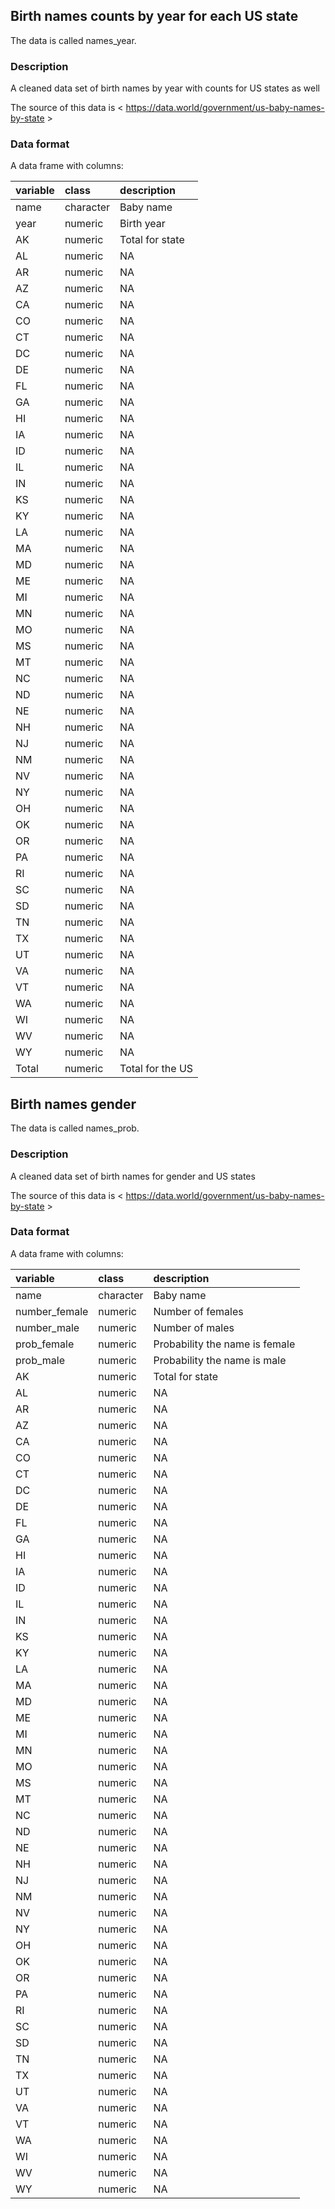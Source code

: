## Birth names counts by year for each US state

The data is called names_year.

### Description

A cleaned data set of birth names by year with counts for US states as well

The source of this data is < https://data.world/government/us-baby-names-by-state >

### Data format

A data frame with columns:

|variable |class     |description      |
|:--------|:---------|:----------------|
|name     |character |Baby name        |
|year     |numeric   |Birth year       |
|AK       |numeric   |Total for state  |
|AL       |numeric   |NA               |
|AR       |numeric   |NA               |
|AZ       |numeric   |NA               |
|CA       |numeric   |NA               |
|CO       |numeric   |NA               |
|CT       |numeric   |NA               |
|DC       |numeric   |NA               |
|DE       |numeric   |NA               |
|FL       |numeric   |NA               |
|GA       |numeric   |NA               |
|HI       |numeric   |NA               |
|IA       |numeric   |NA               |
|ID       |numeric   |NA               |
|IL       |numeric   |NA               |
|IN       |numeric   |NA               |
|KS       |numeric   |NA               |
|KY       |numeric   |NA               |
|LA       |numeric   |NA               |
|MA       |numeric   |NA               |
|MD       |numeric   |NA               |
|ME       |numeric   |NA               |
|MI       |numeric   |NA               |
|MN       |numeric   |NA               |
|MO       |numeric   |NA               |
|MS       |numeric   |NA               |
|MT       |numeric   |NA               |
|NC       |numeric   |NA               |
|ND       |numeric   |NA               |
|NE       |numeric   |NA               |
|NH       |numeric   |NA               |
|NJ       |numeric   |NA               |
|NM       |numeric   |NA               |
|NV       |numeric   |NA               |
|NY       |numeric   |NA               |
|OH       |numeric   |NA               |
|OK       |numeric   |NA               |
|OR       |numeric   |NA               |
|PA       |numeric   |NA               |
|RI       |numeric   |NA               |
|SC       |numeric   |NA               |
|SD       |numeric   |NA               |
|TN       |numeric   |NA               |
|TX       |numeric   |NA               |
|UT       |numeric   |NA               |
|VA       |numeric   |NA               |
|VT       |numeric   |NA               |
|WA       |numeric   |NA               |
|WI       |numeric   |NA               |
|WV       |numeric   |NA               |
|WY       |numeric   |NA               |
|Total    |numeric   |Total for the US |



## Birth names gender

The data is called names_prob.

### Description

A cleaned data set of birth names for gender and US states

The source of this data is < https://data.world/government/us-baby-names-by-state >

### Data format

A data frame with columns:

|variable      |class     |description                    |
|:-------------|:---------|:------------------------------|
|name          |character |Baby name                      |
|number_female |numeric   |Number of females              |
|number_male   |numeric   |Number of males                |
|prob_female   |numeric   |Probability the name is female |
|prob_male     |numeric   |Probability the name is male   |
|AK            |numeric   |Total for state                |
|AL            |numeric   |NA                             |
|AR            |numeric   |NA                             |
|AZ            |numeric   |NA                             |
|CA            |numeric   |NA                             |
|CO            |numeric   |NA                             |
|CT            |numeric   |NA                             |
|DC            |numeric   |NA                             |
|DE            |numeric   |NA                             |
|FL            |numeric   |NA                             |
|GA            |numeric   |NA                             |
|HI            |numeric   |NA                             |
|IA            |numeric   |NA                             |
|ID            |numeric   |NA                             |
|IL            |numeric   |NA                             |
|IN            |numeric   |NA                             |
|KS            |numeric   |NA                             |
|KY            |numeric   |NA                             |
|LA            |numeric   |NA                             |
|MA            |numeric   |NA                             |
|MD            |numeric   |NA                             |
|ME            |numeric   |NA                             |
|MI            |numeric   |NA                             |
|MN            |numeric   |NA                             |
|MO            |numeric   |NA                             |
|MS            |numeric   |NA                             |
|MT            |numeric   |NA                             |
|NC            |numeric   |NA                             |
|ND            |numeric   |NA                             |
|NE            |numeric   |NA                             |
|NH            |numeric   |NA                             |
|NJ            |numeric   |NA                             |
|NM            |numeric   |NA                             |
|NV            |numeric   |NA                             |
|NY            |numeric   |NA                             |
|OH            |numeric   |NA                             |
|OK            |numeric   |NA                             |
|OR            |numeric   |NA                             |
|PA            |numeric   |NA                             |
|RI            |numeric   |NA                             |
|SC            |numeric   |NA                             |
|SD            |numeric   |NA                             |
|TN            |numeric   |NA                             |
|TX            |numeric   |NA                             |
|UT            |numeric   |NA                             |
|VA            |numeric   |NA                             |
|VT            |numeric   |NA                             |
|WA            |numeric   |NA                             |
|WI            |numeric   |NA                             |
|WV            |numeric   |NA                             |
|WY            |numeric   |NA                             |



